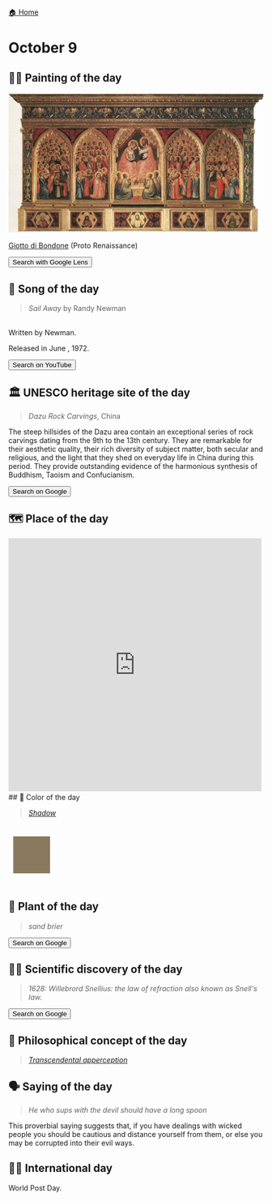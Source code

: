 
[🏠 Home](../../index.md)

# October 9

## 🧑‍🎨 Painting of the day

<img width="600" src="../img/Giotto_di_Bondone_3.jpg">

[Giotto di Bondone](http://en.wikipedia.org/wiki/Giotto_di_Bondone) (Proto Renaissance)

<button class="btn btn-success"
onclick=" window.open('https://lens.google.com/uploadbyurl?url=https://iretes.github.io/one-a-day/data/img/Giotto_di_Bondone_3.jpg','_blank')">
Search with Google Lens
</button>

## 🎼 Song of the day

> *Sail Away*
by Randy Newman

<br />Written by Newman.

Released in June , 1972.

<button class="btn btn-success"
onclick=" window.open('http://www.youtube.com/search?q=Sail Away by Randy Newman','_blank')">
Search on YouTube
</button>

## 🏛️ UNESCO heritage site of the day

> *Dazu Rock Carvings*, China

<p>The steep hillsides of the Dazu area contain an exceptional series of rock carvings dating from the 9th to the 13th century. They are remarkable for their aesthetic quality, their rich diversity of subject matter, both secular and religious, and the light that they shed on everyday life in China during this period. They provide outstanding evidence of the harmonious synthesis of Buddhism, Taoism and Confucianism.</p>

<button class="btn btn-success"
onclick=" window.open('http://www.google.com/search?q=Dazu Rock Carvings','_blank')">
Search on Google
</button>

## 🗺️ Place of the day

<iframe
src="https://www.mapcrunch.com"
name="mapcrunch"
width="500"
height="500"
allowTransparency="true"
scrolling="no"
frameborder="0"
>
</iframe>
## 🎨 Color of the day

> *[Shadow](https://en.wikipedia.org/wiki/List_of_Crayola_crayon_colors#Standard_colors)*

<div style="color:#8A795D; font-size: 100px;">&#9632;</div>

## 🌿 Plant of the day

> *sand brier*

<button class="btn btn-success"
onclick=" window.open('http://www.google.com/search?q=sand brier','_blank')">
Search on Google
</button>

## 🧑‍🔬 Scientific discovery of the day

> *1628: Willebrord Snellius: the law of refraction also known as Snell's law.*

<button class="btn btn-success"
onclick=" window.open('http://www.google.com/search?q=1628: Willebrord Snellius: the law of refraction also known as Snell s law.','_blank')">
Search on Google
</button>

## 💭 Philosophical concept of the day

> *[Transcendental apperception](https://en.wikipedia.org/wiki/Transcendental_apperception)*

## 🗣️ Saying of the day

> *He who sups with the devil should have a long spoon*

This proverbial saying suggests that, if you have dealings with wicked people you should be cautious and distance yourself from them, or else you may be corrupted into their evil ways.

## 🏳️‍🌈 International day

World Post Day.
